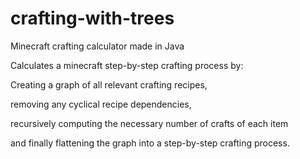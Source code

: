 # crafting-with-trees
Minecraft crafting calculator made in Java




Calculates a minecraft step-by-step crafting process by:

  Creating a graph of all relevant crafting recipes, 
  
  removing any cyclical recipe dependencies, 
  
  recursively computing the necessary number of crafts of each item 
  
  and finally flattening the graph into a step-by-step crafting process.
